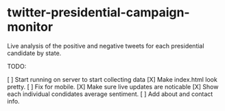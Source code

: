 # twitter-presidential-campaign-monitor
Live analysis of the positive and negative tweets for each presidential candidate by state.

TODO:

[ ] Start running on server to start collecting data
[X] Make index.html look pretty.
[ ] Fix for mobile.
[X] Make sure live updates are noticable
[X] Show each individual condidates average sentiment.
[ ] Add about and contact info.
